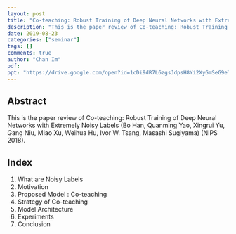 ```yaml
---
layout: post
title: "Co-teaching: Robust Training of Deep Neural Networks with Extremely Noisy Labels"
description: "This is the paper review of Co-teaching: Robust Training of Deep Neural Networks with Extremely Noisy Labels (NIPS 2018)."
date: 2019-08-23
categories: ["seminar"]
tags: []
comments: true
author: "Chan Im"
pdf:
ppt: "https://drive.google.com/open?id=1cDi9dR7L6zgsJdpsH8Yi2XyGmSeG9eTr"
---
```


<!-- Post name should be this form: today-title.md
        For example, 2019-08-02-hyperparameter-optimization.md -->

<!-- Fill the contents where --Fill-- exists -->
<!-- If you don't want to fill the --Fill--(not necessary) part, then remove them all.
        For example, pdf: -->
<!-- The example is in '_posts/2019-08-02-hyperparameter-optimization.md'>

<!-- For 'title' front matter, follow this format: This is Title Format -->
<!-- For 'description' front matter, follow this format: It is description. -->
<!-- For 'date' front matter, follow this format: 2019-01-01 -->
<!-- For 'tags' front matter, write down the tag in abbreviation
        For example, write down CV instead of Computer Science
        'tags' can be more than one. Follow the format: ["CV", "ML"] -->
<!-- For 'author' fron matter, write down your name in this format: Gildong Hong -->
<!-- For 'pdf' and 'ppt' front matter, if you have the attachment files, write down the url -->

## Abstract
This is the paper review of Co-teaching: Robust Training of Deep Neural Networks with Extremely Noisy Labels (Bo Han, Quanming Yao, Xingrui Yu, Gang Niu, Miao Xu, Weihua Hu, Ivor W. Tsang, Masashi Sugiyama) (NIPS 2018).

## Index
1. What are Noisy Labels
2. Motivation
3. Proposed Model : Co-teaching
4. Strategy of Co-teaching
5. Model Architecture
6. Experiments
7. Conclusion

<!-- You can add more information below -->